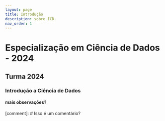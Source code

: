 ```yaml
---
layout: page
title: Introdução
description: sobre ICD.
nav_order: 1
---
```


# Especialização em Ciência de Dados - 2024

## Turma 2024

### Introdução a Ciência de Dados

#### mais observações?

[comment]: # Isso é um comentário?
